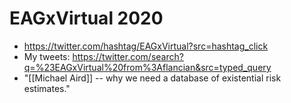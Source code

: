 # EAGxVirtual 2020
- https://twitter.com/hashtag/EAGxVirtual?src=hashtag_click
- My tweets: https://twitter.com/search?q=%23EAGxVirtual%20from%3Aflancian&src=typed_query
- "[[Michael Aird]] -- why we need a database of existential risk estimates."

